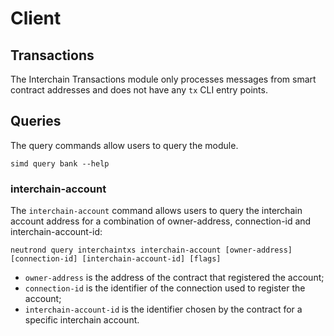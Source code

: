 # Client

## Transactions

The Interchain Transactions module only processes messages from smart contract addresses and does not have any `tx` CLI entry points.

## Queries

The query commands allow users to query the module.

```shell
simd query bank --help
```

### interchain-account

The `interchain-account` command allows users to query the interchain account address for a combination of owner-address, connection-id and interchain-account-id:

```shell
neutrond query interchaintxs interchain-account [owner-address] [connection-id] [interchain-account-id] [flags]
```

* `owner-address` is the address of the contract that registered the account;
* `connection-id` is the identifier of the connection used to register the account;
* `interchain-account-id` is the identifier chosen by the contract for a specific interchain account.
